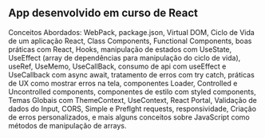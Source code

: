 <h2>App desenvolvido em curso de React</h2>
<p>Conceitos Abordados: WebPack, package.json, Virtual DOM, Ciclo de Vida de um aplicação React, Class Components, Functional Components, boas práticas com React, Hooks, manipulação de estados com UseState, UseEffect (array de dependências para manipulação do ciclo de vida), useRef, UseMemo, UseCallBack, consumo de api com useEffect e UseCallback com async await, tratamento de erros com try catch, práticas de UX como mostrar erros na tela, componentes Loader, Controlled e Uncontrolled components, componentes de estilo com styled components, Temas Globais com ThemeContext, UseContext, React Portal, Validação de dados do Input, CORS, Simple e Preflght requests, responsividade, Criação de erros personalizados, e mais alguns conceitos sobre JavaScript como métodos de manipulação de arrays.
